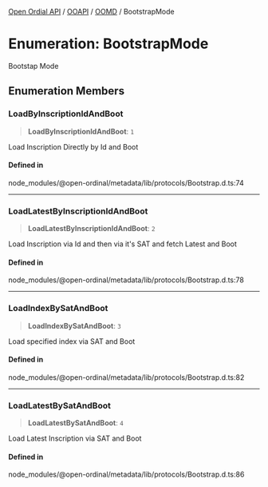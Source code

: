 [Open Ordial API](../../../../README.md) / [OOAPI](../../../README.md) / [OOMD](../README.md) / BootstrapMode

# Enumeration: BootstrapMode

Bootstap Mode

## Enumeration Members

### LoadByInscriptionIdAndBoot

> **LoadByInscriptionIdAndBoot**: `1`

Load Inscription Directly by Id and Boot

#### Defined in

node\_modules/@open-ordinal/metadata/lib/protocols/Bootstrap.d.ts:74

***

### LoadLatestByInscriptionIdAndBoot

> **LoadLatestByInscriptionIdAndBoot**: `2`

Load Inscription via Id and then via it's SAT and fetch Latest and Boot

#### Defined in

node\_modules/@open-ordinal/metadata/lib/protocols/Bootstrap.d.ts:78

***

### LoadIndexBySatAndBoot

> **LoadIndexBySatAndBoot**: `3`

Load specified index via SAT and Boot

#### Defined in

node\_modules/@open-ordinal/metadata/lib/protocols/Bootstrap.d.ts:82

***

### LoadLatestBySatAndBoot

> **LoadLatestBySatAndBoot**: `4`

Load Latest Inscription via SAT and Boot

#### Defined in

node\_modules/@open-ordinal/metadata/lib/protocols/Bootstrap.d.ts:86
